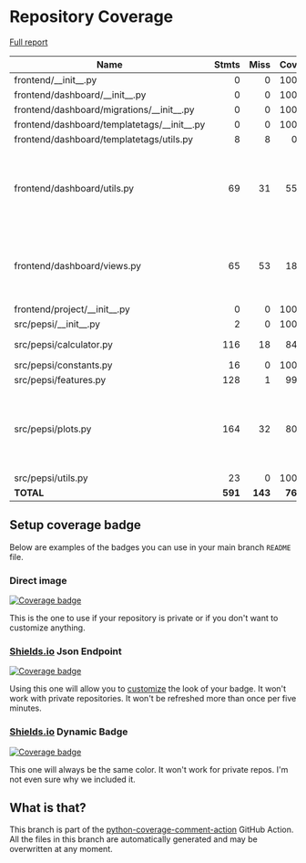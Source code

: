 # Repository Coverage

[Full report](https://htmlpreview.github.io/?https://github.com/ronjakrg/thesis-pepsi-package/blob/python-coverage-comment-action-data/htmlcov/index.html)

| Name                                            |    Stmts |     Miss |   Cover |   Missing |
|------------------------------------------------ | -------: | -------: | ------: | --------: |
| frontend/\_\_init\_\_.py                        |        0 |        0 |    100% |           |
| frontend/dashboard/\_\_init\_\_.py              |        0 |        0 |    100% |           |
| frontend/dashboard/migrations/\_\_init\_\_.py   |        0 |        0 |    100% |           |
| frontend/dashboard/templatetags/\_\_init\_\_.py |        0 |        0 |    100% |           |
| frontend/dashboard/templatetags/utils.py        |        8 |        8 |      0% |      1-16 |
| frontend/dashboard/utils.py                     |       69 |       31 |     55% |78-87, 98-121, 131, 133, 142-143 |
| frontend/dashboard/views.py                     |       65 |       53 |     18% |23-103, 107-108, 116-120 |
| frontend/project/\_\_init\_\_.py                |        0 |        0 |    100% |           |
| src/pepsi/\_\_init\_\_.py                       |        2 |        0 |    100% |           |
| src/pepsi/calculator.py                         |      116 |       18 |     84% |   271-306 |
| src/pepsi/constants.py                          |       16 |        0 |    100% |           |
| src/pepsi/features.py                           |      128 |        1 |     99% |       238 |
| src/pepsi/plots.py                              |      164 |       32 |     80% |121-186, 304, 308, 314, 345, 351 |
| src/pepsi/utils.py                              |       23 |        0 |    100% |           |
|                                       **TOTAL** |  **591** |  **143** | **76%** |           |


## Setup coverage badge

Below are examples of the badges you can use in your main branch `README` file.

### Direct image

[![Coverage badge](https://raw.githubusercontent.com/ronjakrg/thesis-pepsi-package/python-coverage-comment-action-data/badge.svg)](https://htmlpreview.github.io/?https://github.com/ronjakrg/thesis-pepsi-package/blob/python-coverage-comment-action-data/htmlcov/index.html)

This is the one to use if your repository is private or if you don't want to customize anything.

### [Shields.io](https://shields.io) Json Endpoint

[![Coverage badge](https://img.shields.io/endpoint?url=https://raw.githubusercontent.com/ronjakrg/thesis-pepsi-package/python-coverage-comment-action-data/endpoint.json)](https://htmlpreview.github.io/?https://github.com/ronjakrg/thesis-pepsi-package/blob/python-coverage-comment-action-data/htmlcov/index.html)

Using this one will allow you to [customize](https://shields.io/endpoint) the look of your badge.
It won't work with private repositories. It won't be refreshed more than once per five minutes.

### [Shields.io](https://shields.io) Dynamic Badge

[![Coverage badge](https://img.shields.io/badge/dynamic/json?color=brightgreen&label=coverage&query=%24.message&url=https%3A%2F%2Fraw.githubusercontent.com%2Fronjakrg%2Fthesis-pepsi-package%2Fpython-coverage-comment-action-data%2Fendpoint.json)](https://htmlpreview.github.io/?https://github.com/ronjakrg/thesis-pepsi-package/blob/python-coverage-comment-action-data/htmlcov/index.html)

This one will always be the same color. It won't work for private repos. I'm not even sure why we included it.

## What is that?

This branch is part of the
[python-coverage-comment-action](https://github.com/marketplace/actions/python-coverage-comment)
GitHub Action. All the files in this branch are automatically generated and may be
overwritten at any moment.